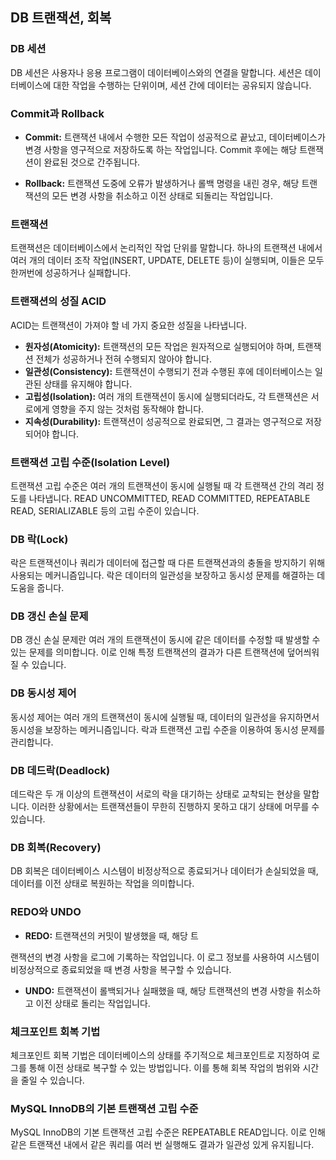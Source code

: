 ## DB 트랜잭션, 회복

### DB 세션

DB 세션은 사용자나 응용 프로그램이 데이터베이스와의 연결을 말합니다. 세션은 데이터베이스에 대한 작업을 수행하는 단위이며, 세션 간에 데이터는 공유되지 않습니다.

### Commit과 Rollback

- **Commit:** 트랜잭션 내에서 수행한 모든 작업이 성공적으로 끝났고, 데이터베이스가 변경 사항을 영구적으로 저장하도록 하는 작업입니다. Commit 후에는 해당 트랜잭션이 완료된 것으로 간주됩니다.

- **Rollback:** 트랜잭션 도중에 오류가 발생하거나 롤백 명령을 내린 경우, 해당 트랜잭션의 모든 변경 사항을 취소하고 이전 상태로 되돌리는 작업입니다.

### 트랜잭션

트랜잭션은 데이터베이스에서 논리적인 작업 단위를 말합니다. 하나의 트랜잭션 내에서 여러 개의 데이터 조작 작업(INSERT, UPDATE, DELETE 등)이 실행되며, 이들은 모두 한꺼번에 성공하거나 실패합니다.

### 트랜잭션의 성질 ACID

ACID는 트랜잭션이 가져야 할 네 가지 중요한 성질을 나타냅니다.

- **원자성(Atomicity):** 트랜잭션의 모든 작업은 원자적으로 실행되어야 하며, 트랜잭션 전체가 성공하거나 전혀 수행되지 않아야 합니다.
- **일관성(Consistency):** 트랜잭션이 수행되기 전과 수행된 후에 데이터베이스는 일관된 상태를 유지해야 합니다.
- **고립성(Isolation):** 여러 개의 트랜잭션이 동시에 실행되더라도, 각 트랜잭션은 서로에게 영향을 주지 않는 것처럼 동작해야 합니다.
- **지속성(Durability):** 트랜잭션이 성공적으로 완료되면, 그 결과는 영구적으로 저장되어야 합니다.

### 트랜잭션 고립 수준(Isolation Level)

트랜잭션 고립 수준은 여러 개의 트랜잭션이 동시에 실행될 때 각 트랜잭션 간의 격리 정도를 나타냅니다. READ UNCOMMITTED, READ COMMITTED, REPEATABLE READ, SERIALIZABLE 등의 고립 수준이 있습니다.

### DB 락(Lock)

락은 트랜잭션이나 쿼리가 데이터에 접근할 때 다른 트랜잭션과의 충돌을 방지하기 위해 사용되는 메커니즘입니다. 락은 데이터의 일관성을 보장하고 동시성 문제를 해결하는 데 도움을 줍니다.

### DB 갱신 손실 문제

DB 갱신 손실 문제란 여러 개의 트랜잭션이 동시에 같은 데이터를 수정할 때 발생할 수 있는 문제를 의미합니다. 이로 인해 특정 트랜잭션의 결과가 다른 트랜잭션에 덮어씌워질 수 있습니다.

### DB 동시성 제어

동시성 제어는 여러 개의 트랜잭션이 동시에 실행될 때, 데이터의 일관성을 유지하면서 동시성을 보장하는 메커니즘입니다. 락과 트랜잭션 고립 수준을 이용하여 동시성 문제를 관리합니다.

### DB 데드락(Deadlock)

데드락은 두 개 이상의 트랜잭션이 서로의 락을 대기하는 상태로 교착되는 현상을 말합니다. 이러한 상황에서는 트랜잭션들이 무한히 진행하지 못하고 대기 상태에 머무를 수 있습니다.

### DB 회복(Recovery)

DB 회복은 데이터베이스 시스템이 비정상적으로 종료되거나 데이터가 손실되었을 때, 데이터를 이전 상태로 복원하는 작업을 의미합니다.

### REDO와 UNDO

- **REDO:** 트랜잭션의 커밋이 발생했을 때, 해당 트

랜잭션의 변경 사항을 로그에 기록하는 작업입니다. 이 로그 정보를 사용하여 시스템이 비정상적으로 종료되었을 때 변경 사항을 복구할 수 있습니다.

- **UNDO:** 트랜잭션이 롤백되거나 실패했을 때, 해당 트랜잭션의 변경 사항을 취소하고 이전 상태로 돌리는 작업입니다.

### 체크포인트 회복 기법

체크포인트 회복 기법은 데이터베이스의 상태를 주기적으로 체크포인트로 지정하여 로그를 통해 이전 상태로 복구할 수 있는 방법입니다. 이를 통해 회복 작업의 범위와 시간을 줄일 수 있습니다.

### MySQL InnoDB의 기본 트랜잭션 고립 수준

MySQL InnoDB의 기본 트랜잭션 고립 수준은 REPEATABLE READ입니다. 이로 인해 같은 트랜잭션 내에서 같은 쿼리를 여러 번 실행해도 결과가 일관성 있게 유지됩니다.
